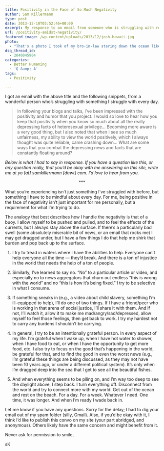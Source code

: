 ```yaml
---
title: Positivity in the Face of So Much Negativity
author: Sam Killermann
type: post
date: 2013-12-10T05:52:46+00:00
excerpt: My response to an email from someone who is struggling with remaining positive while being aware of the negativity in the world.
url: /positivity-amidst-negativity/
featured_image: /wp-content/uploads/2013/12/josh-hawaii.jpg
photo:
  - "That's a photo I took of my bro-in-law staring down the ocean like a buoy who don't give no damns."
dsq_thread_id:
  - 2040045904
categories:
  - Better Humaning
  - 'Q &amp; A'
tags:
  - Positivity

---
```

I got an email with the above title and the following snippets, from a wonderful person who&#8217;s struggling with something I struggle with every day.

> In following your blogs and talks, I&#8217;ve been impressed with the positivity and humor that you project. I would so love to hear how you keep that positivity when you know so much about all the really depressing facts of heterosexual privilege&#8230; Becoming more aware is a very good thing, but I also noted that when I see so much unfairness, my ability to view the world positively, which I always thought was quite reliable, came crashing down&#8230; What are some ways that you combat the depressing news and facts that are constantly floating around?

_Below is what I had to say in response. If you have a question like this, or any question really, that you&#8217;d be okay with me answering on this site, write me at yo [at] samkillermann [dawt] com. I&#8217;d love to hear from you._

<p style="text-align: center;">
  ***
</p>

What you&#8217;re experiencing isn&#8217;t just something I&#8217;ve struggled with before, but something I have to be mindful about every day. For me, being positive in the face of negativity isn&#8217;t just important for me personally, but a requirement for what I&#8217;m trying to do.

The analogy that best describes how I handle the negativity is that of a buoy. I allow myself to be pushed and pulled, and to feel the effects of the currents, but I always stay above the surface. If there&#8217;s a particularly bad swell (some absolutely miserable bit of news, or an email that rocks me) I may get dragged under, but I have a few things I do that help me shirk that burden and pop back up to the surface.

1. I try to tread in waters where I have the abilities to help. Everyone can&#8217;t help everyone all the time &#8212; they&#8217;d break. And there is a ton of injustice in the world that needs the help of a ton of people.

2. Similarly, I&#8217;ve learned to say no. &#8220;No&#8221; to a particular article or video, and especially no to news aggregators that churn out endless &#8220;this is wrong with the world&#8221; and no &#8220;this is how it&#8217;s being fixed.&#8221; I try to be selective in what I consume.

3. If something sneaks in (e.g., a video about child slavery, something I&#8217;m ill-equipped to help), I&#8217;ll do one of two things. If I have a friend/peer who is working in that arena of social justice, I&#8217;ll share it with them. And if not, I&#8217;ll watch it, allow it to make me mad/angry/sad/depressed, allow myself to feel those feelings, then get back to work. I try my hardest not to carry any burdens I shouldn&#8217;t be carrying.

4. In general, I try to be an intentionally grateful person. In every aspect of my life. I&#8217;m grateful when I wake up, when I have hot water to shower, when I have food to eat, or when I have the opportunity to get more food, etc. I also try to focus on the good that&#8217;s happening in the world, be grateful for that, and to find the good in even the worst news (e.g., I&#8217;m grateful these things are being discussed, as they may not have been 10 years ago, or under a different political system). It&#8217;s only when I&#8217;m dragged deep into the sea that I get to see all the beautiful fishes.

5. And when everything seems to be piling on, and I&#8217;m way too deep to see the daylight above, I step back. I turn everything off. Disconnect from the world and try to connect more with my world. Get out of the ocean and rest on the beach. For a day. For a week. Whatever I need. One time, it was longer. And when I&#8217;m ready I wade back in.

Let me know if you have any questions. Sorry for the delay; I had to dig your email out of my spam folder (silly, Gmail). Also, if you&#8217;d be okay with it, I think I&#8217;d like to publish this convo on my site (your part abridged, and anonymous). Others likely have the same concern and might benefit from it.

Never ask for permission to smile,

sK